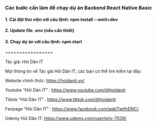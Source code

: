 ### Các bước cần làm để chạy dự án Backend React Native Basic

#### 1. Cài đặt thư viện với câu lệnh: npm install --omit=dev

#### 2. Update file .env (nếu cần thiết)

#### 3. Chạy dự án với câu lệnh: npm start


=================

Tác giả: Hỏi Dân IT

Mọi thông tin về Tác giả Hỏi Dân IT, các bạn có thể tìm kiếm tại đây:

Website chính thức: https://hoidanit.vn/

Youtube “Hỏi Dân IT” : https://www.youtube.com/@hoidanit

Tiktok “Hỏi Dân IT” :  https://www.tiktok.com/@hoidanit

Fanpage “Hỏi Dân IT” : https://www.facebook.com/askITwithERIC/

Udemy Hỏi Dân IT: https://www.udemy.com/user/eric-7039/
